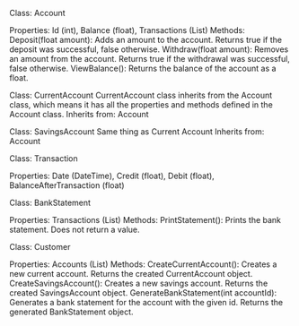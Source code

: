 ﻿Class: Account

Properties: Id (int), Balance (float), Transactions (List<Transaction>)
Methods:
Deposit(float amount): Adds an amount to the account. Returns true if the deposit was successful, false otherwise.
Withdraw(float amount): Removes an amount from the account. Returns true if the withdrawal was successful, false otherwise.
ViewBalance(): Returns the balance of the account as a float.

Class: CurrentAccount
CurrentAccount class inherits from the Account class, which means it has all the properties and methods defined in the Account class.
Inherits from: Account

Class: SavingsAccount
Same thing as Current Account
Inherits from: Account

Class: Transaction

Properties: Date (DateTime), Credit (float), Debit (float), BalanceAfterTransaction (float)

Class: BankStatement

Properties: Transactions (List<Transaction>)
Methods:
PrintStatement(): Prints the bank statement. Does not return a value.

Class: Customer

Properties: Accounts (List<Account>)
Methods:
CreateCurrentAccount(): Creates a new current account. Returns the created CurrentAccount object.
CreateSavingsAccount(): Creates a new savings account. Returns the created SavingsAccount object.
GenerateBankStatement(int accountId): Generates a bank statement for the account with the given id. Returns the generated BankStatement object.